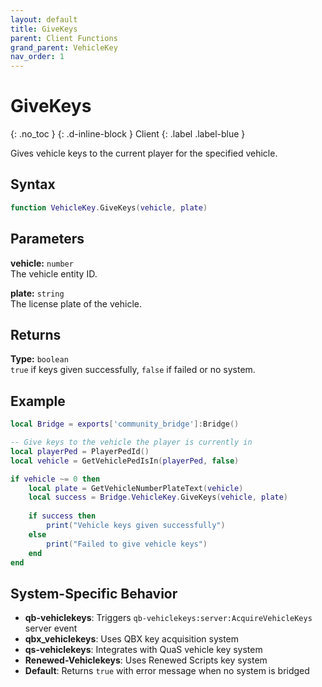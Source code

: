 ```yaml
---
layout: default
title: GiveKeys
parent: Client Functions
grand_parent: VehicleKey
nav_order: 1
---
```


# GiveKeys
{: .no_toc }
{: .d-inline-block }
Client
{: .label .label-blue }

Gives vehicle keys to the current player for the specified vehicle.

## Syntax

```lua
function VehicleKey.GiveKeys(vehicle, plate)
```

## Parameters

**vehicle:** `number`  
The vehicle entity ID.

**plate:** `string`  
The license plate of the vehicle.

## Returns

**Type:** `boolean`  
`true` if keys given successfully, `false` if failed or no system.

## Example

```lua
local Bridge = exports['community_bridge']:Bridge()

-- Give keys to the vehicle the player is currently in
local playerPed = PlayerPedId()
local vehicle = GetVehiclePedIsIn(playerPed, false)

if vehicle ~= 0 then
    local plate = GetVehicleNumberPlateText(vehicle)
    local success = Bridge.VehicleKey.GiveKeys(vehicle, plate)
    
    if success then
        print("Vehicle keys given successfully")
    else
        print("Failed to give vehicle keys")
    end
end
```

## System-Specific Behavior

- **qb-vehiclekeys**: Triggers `qb-vehiclekeys:server:AcquireVehicleKeys` server event
- **qbx_vehiclekeys**: Uses QBX key acquisition system
- **qs-vehiclekeys**: Integrates with QuaS vehicle key system
- **Renewed-Vehiclekeys**: Uses Renewed Scripts key system
- **Default**: Returns `true` with error message when no system is bridged
